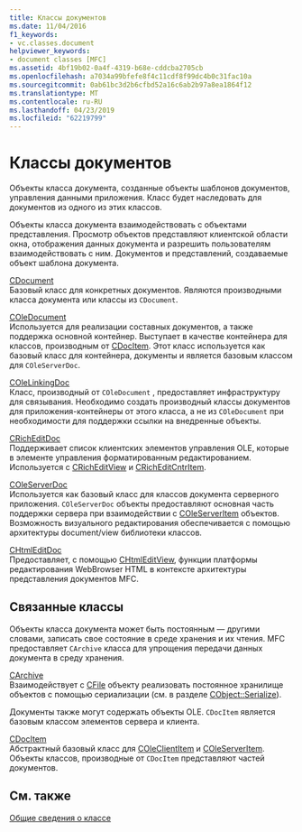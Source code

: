 ```yaml
---
title: Классы документов
ms.date: 11/04/2016
f1_keywords:
- vc.classes.document
helpviewer_keywords:
- document classes [MFC]
ms.assetid: 4bf19b02-0a4f-4319-b68e-cddcba2705cb
ms.openlocfilehash: a7034a99bfefe8f4c11cdf8f99dc4b0c31fac10a
ms.sourcegitcommit: 0ab61bc3d2b6cfbd52a16c6ab2b97a8ea1864f12
ms.translationtype: MT
ms.contentlocale: ru-RU
ms.lasthandoff: 04/23/2019
ms.locfileid: "62219799"
---
```

# <a name="document-classes"></a>Классы документов

Объекты класса документа, созданные объекты шаблонов документов, управления данными приложения. Класс будет наследовать для документов из одного из этих классов.

Объекты класса документа взаимодействовать с объектами представления. Просмотр объектов представляют клиентской области окна, отображения данных документа и разрешить пользователям взаимодействовать с ним. Документов и представлений, создаваемые объект шаблона документа.

[CDocument](../mfc/reference/cdocument-class.md)<br/>
Базовый класс для конкретных документов. Являются производными класса документа или классы из `CDocument`.

[COleDocument](../mfc/reference/coledocument-class.md)<br/>
Используется для реализации составных документов, а также поддержка основной контейнер. Выступает в качестве контейнера для классов, производным от [CDocItem](../mfc/reference/cdocitem-class.md). Этот класс используется как базовый класс для контейнера, документы и является базовым классом для `COleServerDoc`.

[COleLinkingDoc](../mfc/reference/colelinkingdoc-class.md)<br/>
Класс, производный от `COleDocument` , предоставляет инфраструктуру для связывания. Необходимо создать производный классы документов для приложения-контейнеры от этого класса, а не из `COleDocument` при необходимости для поддержки ссылки на внедренные объекты.

[CRichEditDoc](../mfc/reference/cricheditdoc-class.md)<br/>
Поддерживает список клиентских элементов управления OLE, которые в элементе управления форматированным редактированием. Используется с [CRichEditView](../mfc/reference/cricheditview-class.md) и [CRichEditCntrItem](../mfc/reference/cricheditcntritem-class.md).

[COleServerDoc](../mfc/reference/coleserverdoc-class.md)<br/>
Используется как базовый класс для классов документа серверного приложения. `COleServerDoc` объекты предоставляют основная часть поддержки сервера при взаимодействии с [COleServerItem](../mfc/reference/coleserveritem-class.md) объектов. Возможность визуального редактирования обеспечивается с помощью архитектуры document/view библиотеки классов.

[CHtmlEditDoc](../mfc/reference/chtmleditdoc-class.md)<br/>
Предоставляет, с помощью [CHtmlEditView](../mfc/reference/chtmleditview-class.md), функции платформы редактирования WebBrowser HTML в контексте архитектуры представления документов MFC.

## <a name="related-classes"></a>Связанные классы

Объекты класса документа может быть постоянным — другими словами, записать свое состояние в среде хранения и их чтения. MFC предоставляет `CArchive` класса для упрощения передачи данных документа в среду хранения.

[CArchive](../mfc/reference/carchive-class.md)<br/>
Взаимодействует с [CFile](../mfc/reference/cfile-class.md) объекту реализовать постоянное хранилище объектов с помощью сериализации (см. в разделе [CObject::Serialize](../mfc/reference/cobject-class.md#serialize)).

Документы также могут содержать объекты OLE. `CDocItem` является базовым классом элементов сервера и клиента.

[CDocItem](../mfc/reference/cdocitem-class.md)<br/>
Абстрактный базовый класс для [COleClientItem](../mfc/reference/coleclientitem-class.md) и [COleServerItem](../mfc/reference/coleserveritem-class.md). Объекты классов, производные от `CDocItem` представляют частей документов.

## <a name="see-also"></a>См. также

[Общие сведения о классе](../mfc/class-library-overview.md)
